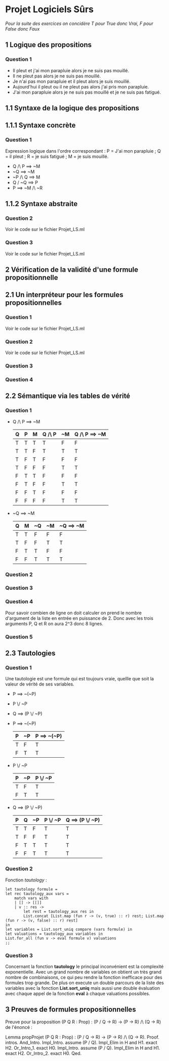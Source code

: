 # Projet Logiciels Sûrs

_Pour la suite des exercices on concidère T pour True donc Vrai, F pour False donc Faux_

## 1 Logique des propositions

### Question 1 

* Il pleut et j'ai mon parapluie alors je ne suis pas mouillé.
* Il ne pleut pas alors je ne suis pas mouillé.
* Je n'ai pas mon parapluie et il pleut alors je suis mouillé.
* Aujourd'hui il pleut ou il ne pleut pas alors j'ai pris mon parapluie.
* J'ai mon parapluie alors je ne suis pas mouillé et je ne suis pas fatigué.

## 1.1 Syntaxe de la logique des propositions
## 1.1.1 Syntaxe concrète 

### Question 1 

Expression logique dans l'ordre correspondant : 
P = J'ai mon parapluie ; Q = il pleut ; R = je suis fatigué ; M = je suis mouillé.

* Q /\ P ==> ~M
* ~Q ==> ~M
* ~P /\ Q ==> M 
* Q \/ ~Q ==> P
* P ==> ~M /\ ~R

## 1.1.2 Syntaxe abstraite

### Question 2 

Voir le code sur le fichier Projet_LS.ml

### Question 3

Voir le code sur le fichier Projet_LS.ml

## 2 Vérification de la validité d'une formule propositionnelle 
## 2.1 Un interpréteur pour les formules propositionnelles

### Question 1 

Voir le code sur le fichier Projet_LS.ml

### Question 2 

Voir le code sur le fichier Projet_LS.ml

### Question 3 

### Question 4 

## 2.2 Sémantique via les tables de vérité

### Question 1 

* Q /\ P ==> ~M

    |   Q   |   P   |   M   |   Q /\ P  |    ~M   |   Q /\ P ==> ~M   |
    |-------|-------|-------|-----------|---------|-------------------|
    |   T   |   T   |   T   |     T     |    F    |         F         |
    |   T   |   T   |   F   |     T     |    T    |         T         |
    |   T   |   F   |   T   |     F     |    F    |         F         |
    |   T   |   F   |   F   |     F     |    T    |         T         |
    |   F   |   T   |   T   |     F     |    F    |         F         |
    |   F   |   T   |   F   |     F     |    T    |         T         |
    |   F   |   F   |   T   |     F     |    F    |         F         |
    |   F   |   F   |   F   |     F     |    T    |         T         |

* ~Q ==> ~M

    |   Q   |   M   |   ~Q   |    ~M    |   ~Q ==> ~M   |
    |-------|-------|--------|----------|---------------|
    |   T   |   T   |    F   |    F     |       F       |
    |   T   |   F   |    F   |    T     |       T       |
    |   F   |   T   |    T   |    F     |       F       |
    |   F   |   F   |    T   |    T     |       T       |

### Question 2 

### Question 3 

### Question 4 
Pour savoir combien de ligne on doit calculer on prend le nombre d'argument de la liste en entrée en puissance de 2.
Donc avec les trois arguments P, Q et R on aura 2^3 donc 8 lignes.

### Question 5 

## 2.3 Tautologies 

### Question 1 
Une tautologie est une formule qui est toujours vraie, quellle que soit la valeur de vérité de ses variables.

* P ==> ~(~P)
* P \\/ ~P
* Q ==> (P \\/ ~P)

* P ==> ~(~P)

    |   P   |   ~P   |   P ==> ~(~P)   |
    |-------|--------|-----------------|
    |   T   |    F   |        T        |
    |   F   |    T   |        T        |


* P \\/ ~P

    |   P   |   ~P   |   P \\/ ~P  |
    |-------|--------|-------------|
    |   T   |    F   |      T      |
    |   F   |    T   |      T      |


* Q ==> (P \\/ ~P)

    |   P   |   Q   |   ~P   |   P \\/ ~P  |    Q ==> (P \\/ ~P)   |
    |-------|-------|--------|-------------|-----------------------|
    |   T   |   T   |    F   |      T      |           T           |
    |   T   |   F   |    F   |      T      |           T           |
    |   F   |   T   |    T   |      T      |           T           |
    |   F   |   F   |    T   |      T      |           T           |

### Question 2 

Fonction _tautology_ : 

    let tautology formule =
    let rec tautology_aux vars =
        match vars with
        | [] -> [[]]
        | v :: res ->
            let rest = tautology_aux res in
            List.concat [List.map (fun r -> (v, true) :: r) rest; List.map (fun r -> (v, false) :: r) rest]
    in
    let variables = List.sort_uniq compare (vars formule) in
    let valuations = tautology_aux variables in
    List.for_all (fun v -> eval formule v) valuations
    ;;

### Question 3
Concernant la fonction __tautology__ le principal inconvénient est la complexité exponentielle.
Avec un grand nombre de variables on obtient un très grand nombre de combinaisons, ce qui peu rendre la fonction inefficace pour des formules trop grande.
De plus on execute un double parcours de la liste des variables avec la fonction __List.sort_uniq__ mais aussi une double évaluation avec chaque appel de la fonction __eval__ à chaque valuations possibles.

## 3 Preuves de formules propositionnelles 

Preuve pour la proposition (P Q R : Prop) : (P \/ Q -> R) -> (P -> R) /\ (Q -> R) de l'énoncé : 

Lemma propProjet (P Q R : Prop) : (P \/ Q -> R) -> (P -> R) /\ (Q -> R).
Proof.
    intros.
    And_Intro.
    Impl_Intro.
    assume (P \/ Q).
    Impl_Elim in H and H1.
    exact H2.
    Or_Intro_1.
    exact H0.
    Impl_Intro.
    assume (P \/ Q).
    Impl_Elim in H and H1.
    exact H2.
    Or_Intro_2.
    exact H0.
Qed.




